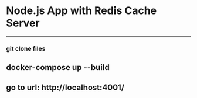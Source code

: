 # Node.js App with Redis Cache Server
----------
### git clone files
## docker-compose up --build

## go to url: http://localhost:4001/